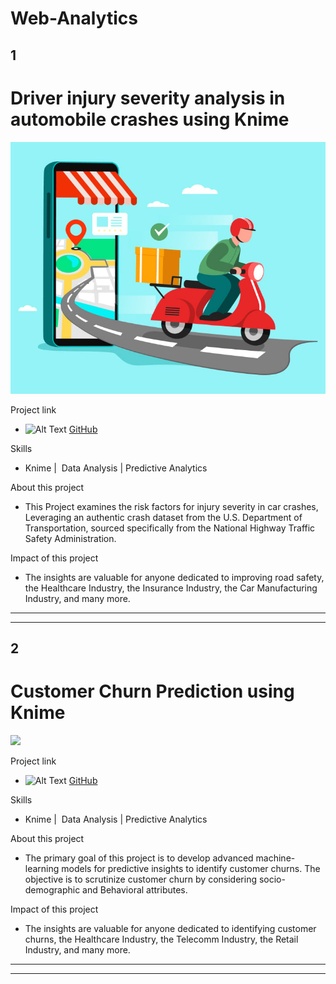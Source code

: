# Web-Analytics

## 1
<h1>Driver injury severity analysis in automobile crashes using Knime </h1>

![](/1.jpeg)

Project link
- <img src="/assets/github.jpeg" alt="Alt Text" width="40" height="40"> [GitHub](https://github.com/PNaveenVarma/-Driver-injury-severity-analysis-in-automobile-crashes)

Skills
- Knime |  Data Analysis | Predictive Analytics 

About this project
- This Project examines the risk factors for injury severity in car crashes, Leveraging an authentic crash dataset from the U.S. Department of Transportation, sourced specifically from the National Highway Traffic Safety Administration.

Impact of this project
- The insights are valuable for anyone dedicated to improving road safety, the Healthcare Industry, the Insurance Industry, the Car Manufacturing Industry, and many more.

********************************************************************************************************************************
********************************************************************************************************************************


## 2
<h1>Customer Churn Prediction using Knime</h1> 

![](/assets/churn.jpeg)

Project link
- <img src="/assets/github.jpeg" alt="Alt Text" width="40" height="40"> [GitHub](https://github.com/PNaveenVarma/Customer-Churn-Prediction)

Skills
- Knime |  Data Analysis | Predictive Analytics 

About this project
- The primary goal of this project is to develop advanced machine-learning models for predictive insights to identify customer churns. The objective is to scrutinize customer churn by considering socio-demographic and Behavioral attributes.

Impact of this project
- The insights are valuable for anyone dedicated to identifying customer churns, the Healthcare Industry, the Telecomm Industry, the Retail Industry, and many more.

********************************************************************************************************************************
********************************************************************************************************************************


